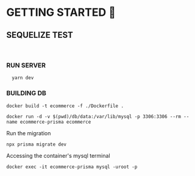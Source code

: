
# GETTING STARTED 🚀

## SEQUELIZE TEST
<br/>

### RUN SERVER

```
  yarn dev
```

### BUILDING DB

```
docker build -t ecommerce -f ./Dockerfile .
```

```
docker run -d -v $(pwd)/db/data:/var/lib/mysql -p 3306:3306 --rm --name ecommerce-prisma ecommerce
```

Run the migration

```
npx prisma migrate dev
```

Accessing the container's mysql terminal

```
docker exec -it ecommerce-prisma mysql -uroot -p
```

